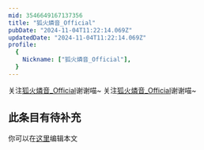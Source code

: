 ```yaml
---
mid: 3546649167137356
title: "狐火燐音_Official"
pubDate: "2024-11-04T11:22:14.069Z"
updatedDate: "2024-11-04T11:22:14.069Z"
profile:
  {
    Nickname: ["狐火燐音_Official"],
  }
---
```


关注[狐火燐音_Official](https://space.bilibili.com/3546649167137356)谢谢喵~ 关注[狐火燐音_Official](https://space.bilibili.com/3546649167137356)谢谢喵~

## 此条目有待补充
你可以在[这里](https://github.com/Yuhanawa/VTuber.ICU/edit/master/src/content/v/狐火燐音_Official/index.md)编辑本文
